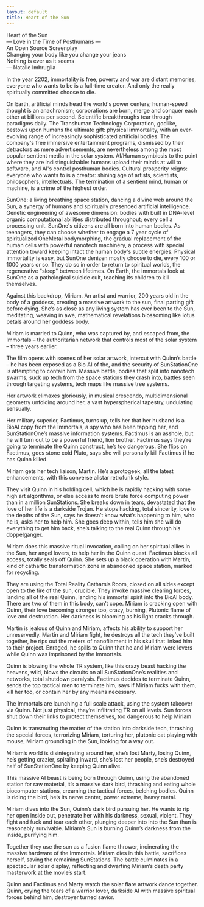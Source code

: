 ```yaml
---
layout: default
title: Heart of the Sun
---                    
```


<div class="title">Heart of the Sun</div> 
<div class="subtitle">&mdash; Love in the Time of Posthumans &mdash;</div>
<div class="ipNotice">An Open Source Screenplay</div>
<div class="quote">
Changing your body like you change your jeans<br />
Nothing is ever as it seems<br />
&mdash; Natalie Imbruglia
</div>

In the year 2202, immortality is free, poverty and war are distant memories, everyone who wants to be is a full-time creator.  And only the really spiritually committed choose to die. 

On Earth, artificial minds head the world's power centers; human-speed thought is an anachronism; corporations are born, merge and conquer each other at billions per second. Scientific breakthroughs tear through paradigms daily. The Transhuman Technology Corporation, godlike, bestows upon humans the ultimate gift: physical immortality, with an ever-evolving range of increasingly sophisticated artificial bodies. The company's free immersive entertainment programs, dismissed by their detractors as mere advertisements, are nevertheless among the most popular sentient media in the solar system. AI/Human symbiosis to the point where they are indistinguishable: humans upload their minds at will to software, and AI's control posthuman bodies. Cultural prosperity reigns: everyone who wants to is a creator: shining age of artists, scientists, philosophers, intellectuals.  The termination of a sentient mind, human or machine, is a crime of the highest order.

SunOne: a living breathing space station, dancing a divine web around the Sun, a synergy of humans and spiritually presenced artificial intelligence. Genetic engineering of awesome dimension: bodies with built in DNA-level organic computational abilities distributed throughout; every cell a processing unit. SunOne's citizens are all born into human bodies. As teenagers, they can choose whether to engage a 7 year cycle of spiritualized OneMetal bodymorphing, the gradual replacement of the human cells with powerful nanotech machinery, a process with special attention toward keeping intact the human body's subtle energies.  Physical immortality is easy, but SunOne denizen mostly choose to die, every 100 or 1000 years or so. They do so in order to return to spiritual worlds, the regenerative "sleep" between lifetimes. On Earth, the immortals look at SunOne as a pathological suicide cult, teaching its children to kill themselves.

Against this backdrop, Miriam.  An artist and warrior, 200 years old in the body of a goddess, creating a massive artwork to the sun, final parting gift before dying.  She’s as close as any living system has ever been to the Sun, meditating, weaving in awe, mathematical revelations blossoming like lotus petals around her goddess body.

Miriam is married to Quinn, who was captured by, and escaped from, the Immortals – the authoritarian network that controls most of the solar system – three years earlier.  

The film opens with scenes of her solar artwork, intercut with Quinn’s battle – he has been exposed as a Bio AI of the, and the security of SunStationOne is attempting to contain him.  Massive battle, bodies that split into nanotech swarms, suck up tech from the space stations they crash into, battles seen through targeting systems, tech maps like massive tree systems.

Her artwork climaxes gloriously, in musical crescendo, multidimensional geometry unfolding around her, a vast hyperspherical tapestry, undulating sensually.  

Her military superior, Factimus, turns up, tells her that her husband is a BioAI copy from the Immortals, a spy who has been tapping her, and SunStationOne’s massive information systems.  Factimus is an asshole, but he will turn out to be a powerful friend, lion brother.  Factimus says they’re going to terminate the Quinn construct, he’s too dangerous.  She flips on Factimus, goes stone cold Pluto, says she will personally kill Factimus if he has Quinn killed.  

Miriam gets her tech liaison, Martin.  He’s a protogeek, all the latest enhancements, with this converse allstar retrofunk style.  

They visit Quinn in his holding cell, which he is rapidly hacking with some high art algorithms, or else access to more brute force computing power than in a million SunStations.  She breaks down in tears, devastated that the love of her life is a darkside Trojan.  He stops hacking, total sincerity, love to the depths of the Sun, says he doesn’t know what’s happening to him, who he is,  asks her to help him.  She goes deep within, tells him she will do everything to get him back, she’s talking to the real Quinn through his doppelganger.

Miriam does this massive ritual invocation, calling on her spiritual allies in the Sun, her angel lovers, to help her in the Quinn quest.  Factimus blocks all access, totally seals off Quinn.  She sets up a black operation with Martin, kind of cathartic transformation zone in abandoned space station, marked for recycling.  

They are using the Total Reality Catharsis Room, closed on all sides except open to the fire of the sun, crucible.  They invoke massive clearing forces, landing all of the real Quinn, landing his immortal spirit into the BioAI body.  There are two of them in this body, can’t cope.  Miriam is cracking open with Quinn, their love becoming stronger too, crazy, burning, Plutonic flame of love and destruction.  Her darkness is blooming as his light cracks through.

Martin is jealous of Quinn and Miriam, affects his ability to support her unreservedly.  Martin and Miriam fight, he destroys all the tech they’ve built together, he rips out the meters of nanofilament in his skull that linked him to their project.  Enraged, he spills to Quinn that he and Miriam were lovers while Quinn was imprisoned by the Immortals.

Quinn is blowing the whole TR system, like this crazy beast hacking the heavens, wild, blows the circuits on all SunStationOne’s realities and networks, total shutdown paralysis.  Factimus decides to terminate Quinn, sends the top tactical men to terminate him, says if Miriam fucks with them, kill her too, or contain her by any means necessary.  

The Immortals are launching a full scale attack, using the system takeover via Quinn.  Not just physical, they’re infiltrating TR on all levels.  Sun forces shut down their links to protect themselves, too dangerous to help Miriam

Quinn is transmuting the matter of the station into darkside tech, thrashing the special forces, terrorizing Miriam, torturing her, plutonic cat playing with mouse, Miriam grounding in the Sun, looking for a way out.  

Miriam’s world is disintegrating around her, she’s lost Marty, losing Quinn, he’s getting crazier, spiraling inward, she’s lost her people, she’s destroyed half of  SunStationOne by keeping Quinn alive.

This massive AI beast is being born through Quinn, using the abandoned station for raw material, it’s a massive dark bird, thrashing and eating whole biocomputer stations, creaming the tactical forces, belching bodies.  Quinn is riding the bird, he’s its nerve center, power extreme, heavy metal. 

Miriam dives into the Sun, Quinn’s dark bird pursuing her.  He wants to rip her open inside out, penetrate her with his darkness, sexual, violent.  They fight and fuck and tear each other, plunging deeper into into the Sun than is reasonably survivable.  Miriam’s Sun is burning Quinn’s darkness from the inside, purifying him.  

Together they use the sun as a fusion flame thrower, incinerating the massive hardware of the Immortals.  Miriam dies in this battle, sacrifices herself, saving the remaining SunStations.  The battle culminates in a spectacular solar display, reflecting and dwarfing Miriam’s death party masterwork at the movie’s start.  

Quinn and Factimus and Marty watch the solar flare artwork dance together.  Quinn, crying the tears of a warrior lover, darkside AI with massive spiritual forces behind him, destroyer turned savior.

